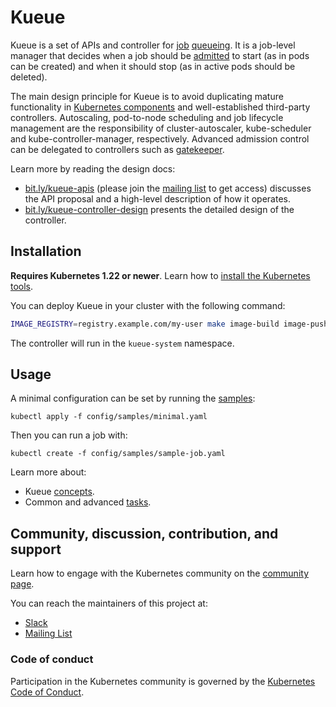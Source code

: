 # Kueue

Kueue is a set of APIs and controller for [job](docs/concepts/queued_workload.md)
[queueing](docs/concepts/README.md#queueing). It is a job-level manager that
decides when a job should be [admitted](docs/concepts/README.md#admission) to start
(as in pods can be created) and when it should stop (as in active pods should be 
deleted).

The main design principle for Kueue is to avoid duplicating mature functionality
in [Kubernetes components](https://kubernetes.io/docs/concepts/overview/components/)
and well-established third-party controllers. Autoscaling, pod-to-node scheduling and
job lifecycle management are the responsibility of cluster-autoscaler,
kube-scheduler and kube-controller-manager, respectively. Advanced
admission control can be delegated to controllers such as [gatekeeper](https://github.com/open-policy-agent/gatekeeper).

<!-- TODO(#64) Remove links to google docs once the contents have been migrated to this repo -->
Learn more by reading the design docs:
- [bit.ly/kueue-apis](https://bit.ly/kueue-apis) (please join the [mailing list](https://groups.google.com/a/kubernetes.io/g/wg-batch)
to get access) discusses the API proposal and a high-level description of how it
operates.
- [bit.ly/kueue-controller-design](https://bit.ly/kueue-controller-design)
presents the detailed design of the controller.

## Installation

**Requires Kubernetes 1.22 or newer**. Learn how to [install the Kubernetes tools](https://kubernetes.io/docs/tasks/tools/).

You can deploy Kueue in your cluster with the following command:

```sh
IMAGE_REGISTRY=registry.example.com/my-user make image-build image-push deploy
```

The controller will run in the `kueue-system` namespace.

## Usage

A minimal configuration can be set by running the [samples](config/samples):

```
kubectl apply -f config/samples/minimal.yaml
```

Then you can run a job with:

```
kubectl create -f config/samples/sample-job.yaml
```

Learn more about:
- Kueue [concepts](docs/concepts).
- Common and advanced [tasks](docs/tasks).

## Community, discussion, contribution, and support

Learn how to engage with the Kubernetes community on the [community page](http://kubernetes.io/community/).

You can reach the maintainers of this project at:

- [Slack](https://kubernetes.slack.com/messages/wg-batch)
- [Mailing List](https://groups.google.com/a/kubernetes.io/g/wg-batch)

### Code of conduct

Participation in the Kubernetes community is governed by the [Kubernetes Code of Conduct](code-of-conduct.md).
